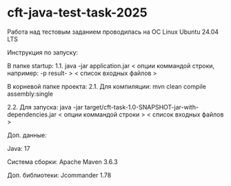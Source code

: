 # cft-java-test-task-2025

Работа над тестовым заданием проводилась на ОС Linux Ubuntu 24.04 LTS

Инструкция по запуску:

В папке startup:
1.1. java -jar application.jar < опции коммандой строки, например: -p result- > < список входных файлов >

В корневой папке проекта:
2.1. Для компиляции: mvn clean compile assembly:single

2.2. Для запуска: java -jar target/cft-task-1.0-SNAPSHOT-jar-with-dependencies.jar < опции коммандой строки > < список входных файлов >

Доп. данные:

Java: 17

Система сборки: Apache Maven 3.6.3

Доп. библиотеки: Jcommander 1.78
